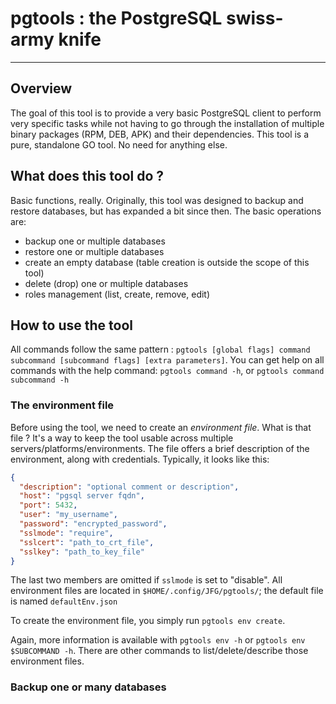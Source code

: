 # pgtools : the PostgreSQL swiss-army knife
___

## Overview
The goal of this tool is to provide a very basic PostgreSQL client to perform very specific tasks while not having to go through the installation of multiple binary packages (RPM, DEB, APK) and their dependencies.
This tool is a pure, standalone GO tool. No need for anything else.

## What does this tool do ?
Basic functions, really. Originally, this tool was designed to backup and restore databases, but has expanded a bit since then.
The basic operations are:
- backup one or multiple databases
- restore one or multiple databases
- create an empty database (table creation is outside the scope of this tool)
- delete (drop) one or multiple databases
- roles management (list, create, remove, edit)

## How to use the tool
All commands follow the same pattern : `pgtools [global flags] command subcommand [subcommand flags] [extra parameters]`.
You can get help on all commands with the help command: `pgtools command -h`, or `pgtools command subcommand -h`

### The environment file
Before using the tool, we need to create an _environment file_. What is that file ? It's a way to keep the tool usable across multiple servers/platforms/environments. The file offers a brief description of the environment, along with credentials.
Typically, it looks like this:
```json
{
  "description": "optional comment or description",
  "host": "pgsql server fqdn",
  "port": 5432,
  "user": "my_username",
  "password": "encrypted_password",
  "sslmode": "require",
  "sslcert": "path_to_crt_file",
  "sslkey": "path_to_key_file"
}
```
The last two members are omitted if `sslmode` is set to "disable".
All environment files are located in `$HOME/.config/JFG/pgtools/`; the default file is named `defaultEnv.json`

To create the environment file, you simply run `pgtools env create`.

Again, more information is available with `pgtools env -h` or `pgtools env $SUBCOMMAND -h`. There are other commands to list/delete/describe those environment files.

### Backup one or many databases
